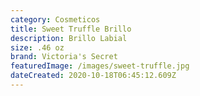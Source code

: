 ```yaml
---
category: Cosmeticos
title: Sweet Truffle Brillo
description: Brillo Labial
size: .46 oz
brand: Victoria's Secret
featuredImage: /images/sweet-truffle.jpg
dateCreated: 2020-10-18T06:45:12.609Z
---
```

